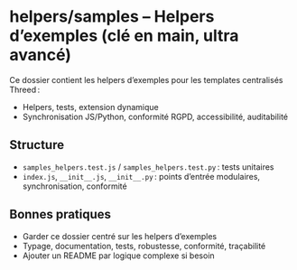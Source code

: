 # helpers/samples – Helpers d’exemples (clé en main, ultra avancé)

Ce dossier contient les helpers d’exemples pour les templates centralisés Threed :
- Helpers, tests, extension dynamique
- Synchronisation JS/Python, conformité RGPD, accessibilité, auditabilité

## Structure
- `samples_helpers.test.js` / `samples_helpers.test.py` : tests unitaires
- `index.js`, `__init__.js`, `__init__.py` : points d’entrée modulaires, synchronisation, conformité

## Bonnes pratiques
- Garder ce dossier centré sur les helpers d’exemples
- Typage, documentation, tests, robustesse, conformité, traçabilité
- Ajouter un README par logique complexe si besoin
